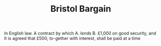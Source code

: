 ---
title: Bristol Bargain
letter: B
permalink: "/definitions/bld-bristol-bargain.html"
body: In English law. A contract by which A. lends B. £1,000 on good security, and
  It is agreed that £500, to-gether with interest, shall be paid at a time
published_at: '2018-07-07'
source: Black's Law Dictionary 2nd Ed (1910)
layout: post
---